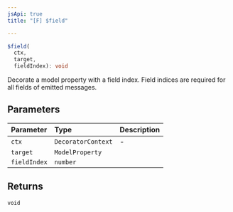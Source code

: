 ```yaml
---
jsApi: true
title: "[F] $field"

---
```

```ts
$field(
  ctx,
  target,
  fieldIndex): void
```

Decorate a model property with a field index. Field indices are required for all fields of emitted messages.

## Parameters

| Parameter | Type | Description |
| :------ | :------ | :------ |
| `ctx` | `DecoratorContext` | - |
| `target` | `ModelProperty` |  |
| `fieldIndex` | `number` |  |

## Returns

`void`
